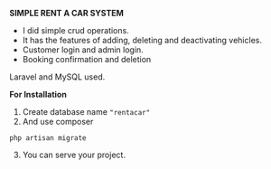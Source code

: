 **SIMPLE RENT A CAR SYSTEM**


* I did simple crud operations. 
* It has the features of adding, deleting and deactivating vehicles. 
* Customer login and admin login.
* Booking confirmation and deletion

Laravel and MySQL used.

**For Installation**

1. Create database name `"rentacar"`
2. And use composer
```
php artisan migrate
```
3. You can serve your project.
